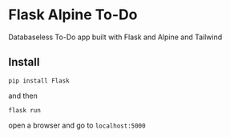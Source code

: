 # Flask Alpine To-Do

Databaseless To-Do app built with Flask and Alpine and Tailwind

## Install

```pip install Flask```

and then 

```flask run```

open a browser and go to `localhost:5000`
